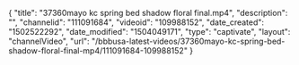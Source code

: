 {
    "title": "37360mayo kc spring bed shadow floral final.mp4",
    "description": "",
    "channelid": "111091684",
    "videoid": "109988152",
    "date_created": "1502522292",
    "date_modified": "1504049171",
    "type": "captivate",
    "layout": "channelVideo",
    "url": "\/bbbusa-latest-videos\/37360mayo-kc-spring-bed-shadow-floral-final-mp4\/111091684-109988152"
}